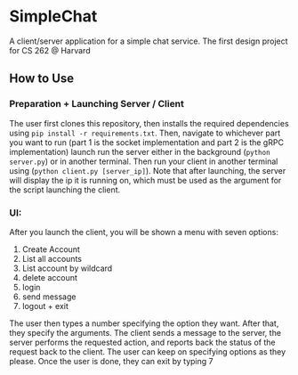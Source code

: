 # SimpleChat
A client/server application for a simple chat service. The first design project for CS 262 @ Harvard

## How to Use

### Preparation + Launching Server / Client
The user first clones this repository, then installs the required dependencies using `pip install -r requirements.txt`. Then, navigate to whichever part you want to run (part 1 is the socket implementation and part 2 is the gRPC implementation) launch run the server either in the background (`python server.py`) or in another terminal. Then run your client in another terminal using (`python client.py [server_ip]`). Note that after launching, the server will display the ip it is running on, which must be used as the argument for the script launching the client. 

### UI:
After you launch the client, you will be shown a menu with seven options:
1. Create Account
2. List all accounts
3. List account by wildcard
4. delete account
5. login
6. send message
7. logout + exit

The user then types a number specifying the option they want. After that, they specify the arguments. The client sends a message to the server, the server performs the requested action, and reports back the status of the request back to the client. The user can keep on specifying options as they please. Once the user is done, they can exit by typing 7


